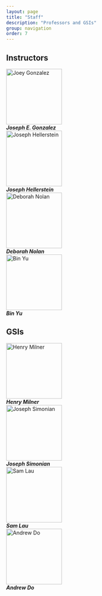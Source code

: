 ```yaml
---
layout: page
title: "Staff"
description: "Professors and GSIs"
group: navigation
order: 7
---
```


## Instructors

<!-- The following block is for faculty info -->
<div class="container-fluid">
  <script type="text/javascript">
    function email_address(dep, name) {
      domain = dep + 'berkeley';
      tld = 'edu';
      document.write(
        '<a href="mailto:' + name + '@' + domain + '.' + tld + '">' +
        name + '@' + domain + '.' + tld + '</a>');
  }
  </script>
  <div class="row">
    <div class="col-sm-3"><div class="text-center">
      <img src="https://jegonzal.github.io/assets/jegonzal.jpg" alt="Joey Gonzalez" style="height: 150px;"/>
      <address>
        <strong>Joseph E. Gonzalez</strong><br>
        <script type="text/javascript"> email_address("cs.", "jegonzal") </script>
      </address>
    </div></div>
    <div class="col-sm-3"><div class="text-center">
      <img src="https://www2.eecs.berkeley.edu/Faculty/Photos/Homepages/hellerstein.jpg" alt="Joseph Hellerstein" style="height: 150px;"/>
      <address>
        <strong>Joseph Hellerstein</strong><br>
        <script type="text/javascript"> email_address("cs.", "hellerstein") </script>
      </address>
    </div></div>
    <div class="col-sm-3"><div class="text-center">
      <img src="http://www.stat.berkeley.edu/~nolan/images/Deb-Nolan.jpg" alt="Deborah Nolan" style="height: 150px;"/>
      <address>
        <strong>Deborah Nolan</strong><br>
        <script type="text/javascript"> email_address("stat.", "nolan") </script>
      </address>
    </div></div>
    <div class="col-sm-3"><div class="text-center">
      <img src="https://www.stat.berkeley.edu/~binyu/Site/Welcome_files/Yu_Bin13.jpg" alt="Bin Yu" style="height: 150px;"/>
      <address>
        <strong>Bin Yu</strong><br>
        <script type="text/javascript"> email_address("stat.", "binyu") </script>
      </address>
    </div></div>
  </div>
</div>

## GSIs

<!-- The following block is for GSI info -->
<div class="container-fluid">
  <script type="text/javascript">
    function email_address(dep, name) {
      domain = dep + 'berkeley';
      tld = 'edu';
      document.write(
        '<a href="mailto:' + name + '@' + domain + '.' + tld + '">' +
        name + '@' + domain + '.' + tld + '</a>');
  }
  </script>
  <div class="row">
    <div class="col-sm-3"><div class="text-center">
      <img src="http://data8.org/fa16/assets/images/henry.png" alt="Henry Milner" style="height: 150px;"/>
      <address>
        <strong>Henry Milner</strong><br>
        <script type="text/javascript"> email_address("", "henrym") </script>
      </address>
    </div></div>
    <div class="col-sm-3"><div class="text-center">
      <img src="https://avatars1.githubusercontent.com/u/8609553?v=3&u=184ee8c0c63e394971846ebc55d47f0b8de42a54&s=400" alt="Joseph Simonian" style="height: 150px;"/>
      <address>
        <strong>Joseph Simonian</strong><br>
        <script type="text/javascript"> email_address("", "jsimonian") </script>
      </address>
    </div></div>
    <div class="col-sm-3"><div class="text-center">
      <img src="http://data8.org/fa16/assets/images/sam.jpg" alt="Sam Lau" style="height: 150px;"/>
      <address>
        <strong>Sam Lau</strong><br>
        <script type="text/javascript"> email_address("", "samlau95") </script>
      </address>
    </div></div>
    <div class="col-sm-3"><div class="text-center">
      <img src="https://pbs.twimg.com/profile_images/685456550/son_of_man_square_400x400.jpg" alt="Andrew Do" style="height: 150px;"/>
      <address>
        <strong>Andrew Do</strong><br>
        <script type="text/javascript"> email_address("", "?") </script>
      </address>
    </div></div>
  </div>
</div>
